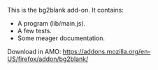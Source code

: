 This is the bg2blank add-on.  It contains:

* A program (lib/main.js).
* A few tests.
* Some meager documentation.

Download in AMO: https://addons.mozilla.org/en-US/firefox/addon/bg2blank/